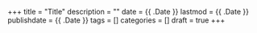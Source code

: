 +++
title = "Title"
description = ""
date = {{ .Date }}
lastmod = {{ .Date }}
publishdate = {{ .Date }}
tags = []
categories = []
draft = true
+++

